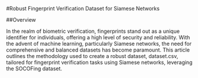 #Robust Fingerprint Verification Dataset for Siamese Networks

##Overview

In the realm of biometric verification, fingerprints stand out as a unique identifier for individuals, offering a high level of security and reliability. With the advent of machine learning, particularly Siamese networks, the need for comprehensive and balanced datasets has become paramount. This article outlines the methodology used to create a robust dataset, dataset.csv, tailored for fingerprint verification tasks using Siamese networks, leveraging the SOCOFing dataset.

